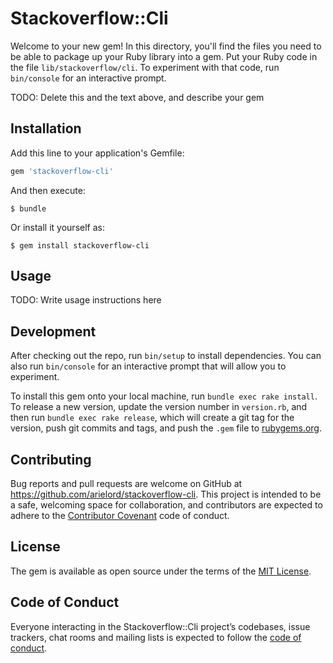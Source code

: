 # Stackoverflow::Cli

Welcome to your new gem! In this directory, you'll find the files you need to be able to package up your Ruby library into a gem. Put your Ruby code in the file `lib/stackoverflow/cli`. To experiment with that code, run `bin/console` for an interactive prompt.

TODO: Delete this and the text above, and describe your gem

## Installation

Add this line to your application's Gemfile:

```ruby
gem 'stackoverflow-cli'
```

And then execute:

    $ bundle

Or install it yourself as:

    $ gem install stackoverflow-cli

## Usage

TODO: Write usage instructions here

## Development

After checking out the repo, run `bin/setup` to install dependencies. You can also run `bin/console` for an interactive prompt that will allow you to experiment.

To install this gem onto your local machine, run `bundle exec rake install`. To release a new version, update the version number in `version.rb`, and then run `bundle exec rake release`, which will create a git tag for the version, push git commits and tags, and push the `.gem` file to [rubygems.org](https://rubygems.org).

## Contributing

Bug reports and pull requests are welcome on GitHub at https://github.com/arielord/stackoverflow-cli. This project is intended to be a safe, welcoming space for collaboration, and contributors are expected to adhere to the [Contributor Covenant](http://contributor-covenant.org) code of conduct.

## License

The gem is available as open source under the terms of the [MIT License](https://opensource.org/licenses/MIT).

## Code of Conduct

Everyone interacting in the Stackoverflow::Cli project’s codebases, issue trackers, chat rooms and mailing lists is expected to follow the [code of conduct](https://github.com/arielord/stackoverflow-cli/blob/master/CODE_OF_CONDUCT.md).
